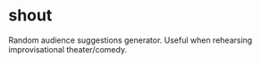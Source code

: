 shout
=====

Random audience suggestions generator. Useful when rehearsing improvisational theater/comedy. 
